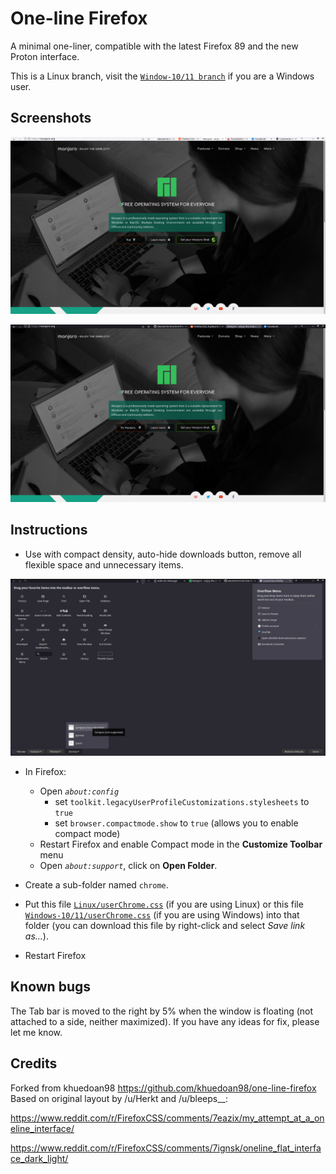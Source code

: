 # One-line Firefox
A minimal one-liner, compatible with the latest Firefox 89 and the new Proton interface.

This is a Linux branch, visit the [`Window-10/11 branch`](https://github.com/lakotamm/one-line-firefox/tree/Windows-10/11) if you are a Windows user.
## Screenshots

![Light](images/light.png)

![Dark](images/dark.png)

## Instructions

- Use with compact density, auto-hide downloads button, remove all flexible space and unnecessary items.

![Customize](images/customize.png)

- In Firefox:
  - Open _`about:config`_ 
      - set `toolkit.legacyUserProfileCustomizations.stylesheets` to `true`
      - set `browser.compactmode.show` to `true` (allows you to enable compact mode)
  - Restart Firefox and enable Compact mode in the **Customize Toolbar** menu
  - Open _`about:support`_, click on **Open Folder**.

- Create a sub-folder named `chrome`.

- Put this file [`Linux/userChrome.css`](https://raw.githubusercontent.com/lakotamm/one-line-firefox/Linux/userChrome.css) (if you are using Linux) or this file [`Windows-10/11/userChrome.css`](https://raw.githubusercontent.com/lakotamm/one-line-firefox/Windows-10/11/userChrome.css) (if you are using Windows) into that folder (you can download this file by right-click and select _Save link as..._).

- Restart Firefox

## Known bugs
The Tab bar is moved to the right by 5% when the window is floating (not attached to a side, neither maximized). If you have any ideas for fix, please let me know.

## Credits
Forked from khuedoan98 https://github.com/khuedoan98/one-line-firefox
Based on original layout by /u/Herkt and /u/bleeps__:

https://www.reddit.com/r/FirefoxCSS/comments/7eazix/my_attempt_at_a_oneline_interface/

https://www.reddit.com/r/FirefoxCSS/comments/7ignsk/oneline_flat_interface_dark_light/
